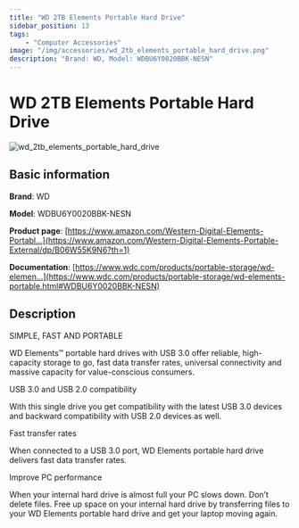 ```yaml
---
title: "WD 2TB Elements Portable Hard Drive"
sidebar_position: 13
tags:
    - "Computer Accessories"
image: "/img/accessories/wd_2tb_elements_portable_hard_drive.png"
description: "Brand: WD, Model: WDBU6Y0020BBK-NESN"
---
```

# WD 2TB Elements Portable Hard Drive

![wd_2tb_elements_portable_hard_drive](/img/accessories/wd_2tb_elements_portable_hard_drive.png)

## Basic information

**Brand**: WD

**Model**: WDBU6Y0020BBK-NESN

**Product page**: [https://www.amazon.com/Western-Digital-Elements-Portabl...](https://www.amazon.com/Western-Digital-Elements-Portable-External/dp/B06W55K9N6?th=1)

**Documentation**: [https://www.wdc.com/products/portable-storage/wd-elemen...](https://www.wdc.com/products/portable-storage/wd-elements-portable.html#WDBU6Y0020BBK-NESN)

## Description

SIMPLE, FAST AND PORTABLE

WD Elements™ portable hard drives with USB 3\.0 offer reliable, high\-capacity storage to go, fast data transfer rates, universal connectivity and massive capacity for value\-conscious consumers\.



USB 3\.0 and USB 2\.0 compatibility

With this single drive you get compatibility with the latest USB 3\.0 devices and backward compatibility with USB 2\.0 devices as well\.



Fast transfer rates

When connected to a USB 3\.0 port, WD Elements portable hard drive delivers fast data transfer rates\.



Improve PC performance

When your internal hard drive is almost full your PC slows down\. Don’t delete files\. Free up space on your internal hard drive by transferring files to your WD Elements portable hard drive and get your laptop moving again\.

